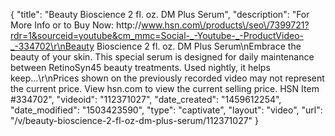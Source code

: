 {
    "title": "Beauty Bioscience 2 fl. oz. DM Plus Serum",
    "description": "For More Info or to Buy Now: http:\/\/www.hsn.com\/products\/seo\/7399721?rdr=1&sourceid=youtube&cm_mmc=Social-_-Youtube-_-ProductVideo-_-334702\r\nBeauty Bioscience 2 fl. oz. DM Plus Serum\nEmbrace the beauty of your skin. This special serum is designed for daily maintenance between RetinoSyn45 beauty treatments. Used nightly, it helps keep...\r\nPrices shown on the previously recorded video may not represent the current price.  View hsn.com to view the current selling price. HSN Item #334702",
    "videoid": "112371027",
    "date_created": "1459612254",
    "date_modified": "1503423590",
    "type": "captivate",
    "layout": "video",
    "url": "\/v\/beauty-bioscience-2-fl-oz-dm-plus-serum\/112371027"
}